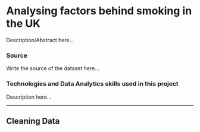 # Analysing factors behind smoking in the UK

Description/Abstract here...

### Source

Write the source of the dataset here...

### Technologies and Data Analytics skills used in this project

Description here...
____________________________________________

## Cleaning Data


